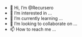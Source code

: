 - 👋 Hi, I’m @Recursero
- 👀 I’m interested in ...
- 🌱 I’m currently learning ...
- 💞️ I’m looking to collaborate on ...
- 📫 How to reach me ...

<!---
Recursero/Recursero is a ✨ special ✨ repository because its `README.md` (this file) appears on your GitHub profile.
You can click the Preview link to take a look at your changes.
--->
